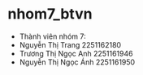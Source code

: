 # nhom7_btvn
- Thành viên nhóm 7:  
- Nguyễn Thị Trang 2251162180
- Trương Thị Ngọc Anh 2251161946
- Nguyễn Thị Ngọc Ánh 2251161950
 

